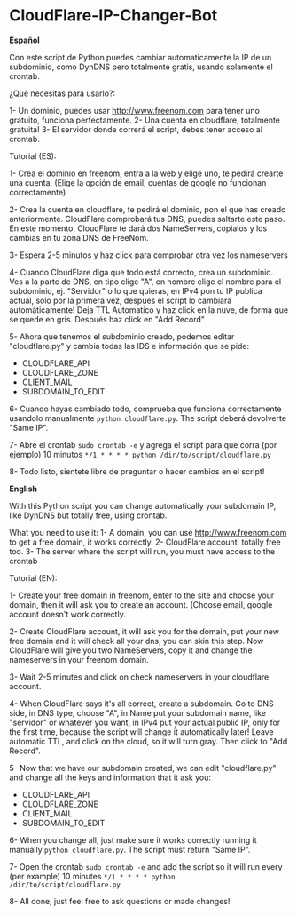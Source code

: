 # CloudFlare-IP-Changer-Bot
<b>Español</b>

Con este script de Python puedes cambiar automaticamente la IP de un subdominio, como DynDNS pero totalmente gratis, usando solamente el crontab.

¿Qué necesitas para usarlo?:

1- Un dominio, puedes usar http://www.freenom.com para tener uno gratuito, funciona perfectamente.
2- Una cuenta en cloudflare, totalmente gratuita!
3- El servidor donde correrá el script, debes tener acceso al crontab.


Tutorial (ES):

1- Crea el dominio en freenom, entra a la web y elige uno, te pedirá crearte una cuenta. (Elige la opción de email, cuentas de google no funcionan correctamente)

2- Crea la cuenta en cloudflare, te pedirá el dominio, pon el que has creado anteriormente. CloudFlare comprobará tus DNS, puedes saltarte este paso. En este momento, CloudFlare te dará dos NameServers, copialos y los cambias en tu zona DNS de FreeNom.

3- Espera 2-5 minutos y haz click para comprobar otra vez los nameservers

4- Cuando CloudFlare diga que todo está correcto, crea un subdominio. Ves a la parte de DNS, en tipo elige "A", en nombre elige el nombre para el subdominio, ej. "Servidor" o lo que quieras, en IPv4 pon tu IP publica actual, solo por la primera vez, después el script lo cambiará automáticamente! Deja TTL Automatico y haz click en la nuve, de forma que se quede en gris. Después haz click en "Add Record"

5- Ahora que tenemos el subdominio creado, podemos editar "cloudflare.py" y cambia todas las IDS e información que se pide:
  - CLOUDFLARE_API
  - CLOUDFLARE_ZONE
  - CLIENT_MAIL
  - SUBDOMAIN_TO_EDIT
  
6- Cuando hayas cambiado todo, comprueba que funciona correctamente usandolo manualmente `python cloudflare.py`. The script deberá devolverte "Same IP".

7- Abre el crontab `sudo crontab -e` y agrega el script para que corra (por ejemplo) 10 minutos `*/1 * * * * python /dir/to/script/cloudflare.py`

8- Todo listo, sientete libre de preguntar o hacer cambios en el script!



<b>English</b>

With this Python script you can change automatically your subdomain IP, like DynDNS but totally free, using crontab.

What you need to use it:
1- A domain, you can use http://www.freenom.com to get a free domain, it works correctly.
2- CloudFlare account, totally free too.
3- The server where the script will run, you must have access to the crontab


Tutorial (EN):

1- Create your free domain in freenom, enter to the site and choose your domain, then it will ask you to create an account. (Choose email, google account doesn't work correctly.

2- Create CloudFlare account, it will ask you for the domain, put your new free domain and it will check all your dns, you can skin this step. Now CloudFlare will give you two NameServers, copy it and change the nameservers in your freenom domain.

3- Wait 2-5 minutes and click on check nameservers in your cloudflare account.

4- When CloudFlare says it's all correct, create a subdomain. Go to DNS side, in DNS type, choose "A", in Name put your subdomain name, like "servidor" or whatever you want, in IPv4 put your actual public IP, only for the first time, because the script will change it automatically later! Leave automatic TTL, and click on the cloud, so it will turn gray. Then click to "Add Record".

5- Now that we have our subdomain created, we can edit "cloudflare.py" and change all the keys and information that it ask you:
  - CLOUDFLARE_API
  - CLOUDFLARE_ZONE
  - CLIENT_MAIL
  - SUBDOMAIN_TO_EDIT
  
6- When you change all, just make sure it works correctly running it manually `python cloudflare.py`. The script must return "Same IP".

7- Open the crontab `sudo crontab -e` and add the script so it will run every (per example) 10 minutes `*/1 * * * * python /dir/to/script/cloudflare.py`

8- All done, just feel free to ask questions or made changes!

